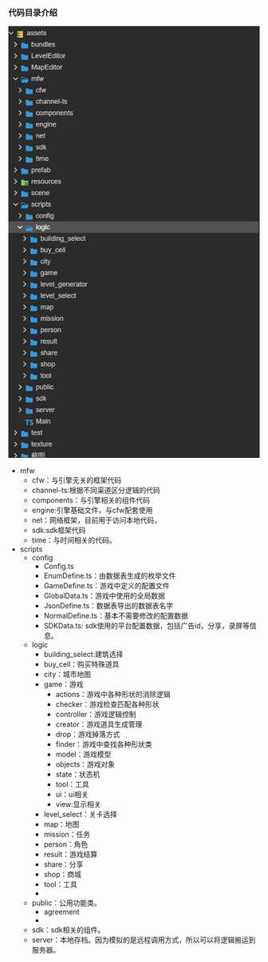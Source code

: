 
### 代码目录介绍  

<img src='./pic/level/scripts.png'/>  
  
- mfw
  - cfw：与引擎无关的框架代码
  - channel-ts:根据不同渠道区分逻辑的代码
  - components：与引擎相关的组件代码
  - engine:引擎基础文件，与cfw配套使用
  - net：网络框架，目前用于访问本地代码，
  - sdk:sdk框架代码
  - time：与时间相关的代码。
- scripts
  - config
    - Config.ts 
    - EnumDefine.ts：由数据表生成的枚举文件
    - GameDefine.ts：游戏中定义的配置文件
    - GlobalData.ts：游戏中使用的全局数据
    - JsonDefine.ts：数据表导出的数据表名字
    - NormalDefine.ts：基本不需要修改的配置数据
    - SDKData.ts: sdk使用的平台配置数据，包括广告id，分享，录屏等信息。
  - logic
    - building_select:建筑选择
    - buy_cell：购买特殊道具
    - city：城市地图
    - game：游戏
      - actions：游戏中各种形状的消除逻辑
      - checker：游戏检查匹配各种形状
      - controller：游戏逻辑控制
      - creator：游戏道具生成管理
      - drop：游戏掉落方式
      - finder：游戏中查找各种形状类
      - model：游戏模型
      - objects：游戏对象
      - state：状态机
      - tool：工具
      - ui：ui相关
      - view:显示相关
    - level_select：关卡选择
    - map：地图
    - mission：任务
    - person：角色
    - result：游戏结算
    - share：分享
    - shop：商城
    - tool：工具
    - 
  - public：公用功能类。
    - agreement
    - 
  - sdk：sdk相关的组件。
  - server：本地存档。因为模拟的是远程调用方式，所以可以将逻辑搬运到服务器。